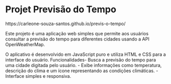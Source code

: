 <h1>Projet Previsão do Tempo</h1>
https://carleone-souza-santos.github.io/previs-o-tempo/
<br>


<p>Este projeto é uma aplicação web simples que permite aos usuários consultar a previsão do tempo para diferentes cidades usando a API OpenWeatherMap. 

O aplicativo é desenvolvido em JavaScript puro e utiliza HTML e CSS para a interface do usuário. 
Funcionalidades- Busca a previsão do tempo para uma cidade digitada pelo usuário. - Exibe informações como temperatura, descrição do clima e um ícone representando as condições climáticas. - Interface simples e responsiva. </p>
